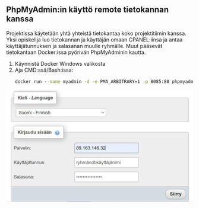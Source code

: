 ## PhpMyAdmin:in käyttö remote tietokannan kanssa

Projektissa käytetään yhtä yhteistä tietokantaa koko projektitiimin kanssa. Yksi opiskelija luo tietokannan ja käyttäjän omaan CPANEL:iinsa ja antaa käyttäjätunnuksen ja salasanan muulle ryhmälle. Muut pääsevät tietokantaan Docker:issa pyörivän PhpMyAdminin kautta.


1. Käynnistä Docker Windows valikosta
2. Aja CMD:ssä/Bash:issa: 
    ```cmd
    docker run --name myadmin -d -e PMA_ARBITRARY=1 -p 8085:80 phpmyadmin
    ```
 
![kirjautumisikkuna](./img/remote_phpmyadmin.PNG)